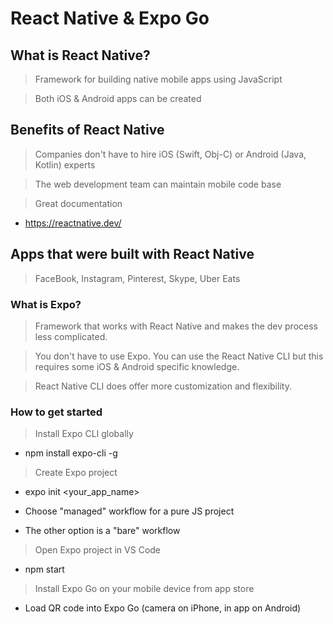 # React Native & Expo Go

## What is React Native?
> Framework for building native mobile apps using JavaScript

> Both iOS & Android apps can be created

## Benefits of React Native
> Companies don't have to hire iOS (Swift, Obj-C) or Android (Java, Kotlin) experts

> The web development team can maintain mobile code base

> Great documentation
 - https://reactnative.dev/

## Apps that were built with React Native
> FaceBook, Instagram, Pinterest, Skype, Uber Eats

### What is Expo?
> Framework that works with React Native and makes the dev process less complicated.

> You don't have to use Expo. You can use the React Native CLI but this requires some iOS & Android specific knowledge.

> React Native CLI does offer more customization and flexibility.

### How to get started
> Install Expo CLI globally

  - npm install expo-cli -g

> Create Expo project

  - expo init <your_app_name>

  - Choose "managed" workflow for a pure JS project

  - The other option is a "bare" workflow

> Open Expo project in VS Code

  - npm start

> Install Expo Go on your mobile device from app store

  - Load QR code into Expo Go (camera on iPhone, in app on Android)
